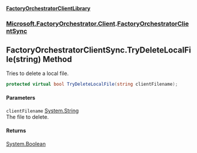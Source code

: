 #### [FactoryOrchestratorClientLibrary](./FactoryOrchestratorClientLibrary.md 'FactoryOrchestratorClientLibrary')
### [Microsoft.FactoryOrchestrator.Client](./Microsoft-FactoryOrchestrator-Client.md 'Microsoft.FactoryOrchestrator.Client').[FactoryOrchestratorClientSync](./Microsoft-FactoryOrchestrator-Client-FactoryOrchestratorClientSync.md 'Microsoft.FactoryOrchestrator.Client.FactoryOrchestratorClientSync')
## FactoryOrchestratorClientSync.TryDeleteLocalFile(string) Method
Tries to delete a local file.  
```csharp
protected virtual bool TryDeleteLocalFile(string clientFilename);
```
#### Parameters
<a name='Microsoft-FactoryOrchestrator-Client-FactoryOrchestratorClientSync-TryDeleteLocalFile(string)-clientFilename'></a>
`clientFilename` [System.String](https://docs.microsoft.com/en-us/dotnet/api/System.String 'System.String')  
The file to delete.  
  
#### Returns
[System.Boolean](https://docs.microsoft.com/en-us/dotnet/api/System.Boolean 'System.Boolean')  
  
